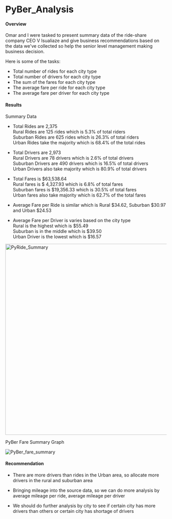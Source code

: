 # PyBer_Analysis

#### Overview

Omar and I were tasked to present summary data of the ride-share company CEO V Isualiaze and give business recommendations based on the data we've collected so help the senior level management making business decision.

Here is some of the tasks:
* Total number of rides for each city type
* Total number of drivers for each city type
* The sum of the fares for each city type
* The average fare per ride for each city type
* The average fare per driver for each city type


#### Results

Summary Data

* Total Rides are 2,375\
  Rural Rides are 125 rides which is 5.3% of total riders\
  Suburban Rides are 625 rides which is 26.3% of total riders\
  Urban Rides take the majority which is 68.4% of the total rides

* Total Drivers are 2,973\
  Rural Drivers are 78 drivers which is 2.6% of total drivers\
  Suburban Drivers are 490 drivers which is 16.5% of total drivers\
  Urban Drivers also take majority which is 80.9% of total drivers
  
* Total Fares is $63,538.64\
  Rural fares is $ 4,327.93 which is 6.8% of total fares\
  Suburban fares is $19,356.33 which is 30.5% of total fares\
  Urban fares also take majority which is 62.7% of the total fares
  
* Average Fare per Ride is similar which is Rural $34.62, Suburban $30.97 and Urban $24.53

* Average Fare per Driver is varies based on the city type\
  Rural is the highest which is $55.49\
  Suburban is in the middle which is $39.50\
  Urban Driver is the lowest which is $16.57

<img width="597" alt="PyRide_Summary" src="https://user-images.githubusercontent.com/70301884/94687272-af847700-02f1-11eb-95d5-c0cf7e6e0ed8.png">

PyBer Fare Summary Graph

![PyBer_fare_summary](https://user-images.githubusercontent.com/70301884/94687842-684ab600-02f2-11eb-8939-ca19bd811f75.png)


#### Recommendation

* There are more drivers than rides in the Urban area, so allocate more drivers in the rural and suburban area

* Bringing mileage into the source data, so we can do more analysis by average mileage per ride, average mileage per driver

* We should do further analysis by city to see if certain city has more drivers than others or certain city has shortage of drivers



